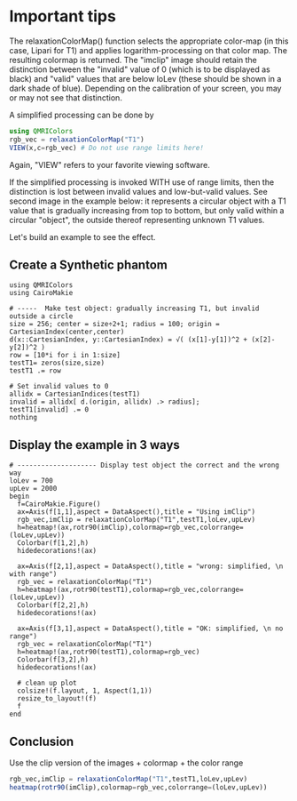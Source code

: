 # Important tips

The relaxationColorMap() function selects the appropriate color-map (in this case, Lipari for T1) and applies logarithm-processing on that color map. The resulting colormap is returned.
The "imclip" image should retain the distinction between the "invalid" value of 0 (which is to be displayed as black) and "valid" values that are below loLev (these should be shown in a dark shade of blue). Depending on the calibration of your screen, you may or may not see that distinction.

A simplified processing can be done by

```julia
using QMRIColors
rgb_vec = relaxationColorMap("T1")
VIEW(x,c=rgb_vec) # Do not use range limits here! 
```
Again, "VIEW" refers to your favorite viewing software.

If the simplified processing is invoked WITH use of range limits, then the 
distinction is lost between invalid values and low-but-valid values. See second image in the 
example below: it represents a circular object with a T1 value that is gradually increasing
from top to bottom, but only valid within a circular "object", the outside thereof representing 
unknown T1 values.

Let's build an example to see the effect.

## Create a Synthetic phantom

```@example clip
using QMRIColors
using CairoMakie

# -----  Make test object: gradually increasing T1, but invalid outside a circle
size = 256; center = size÷2+1; radius = 100; origin = CartesianIndex(center,center)
d(x::CartesianIndex, y::CartesianIndex) = √( (x[1]-y[1])^2 + (x[2]-y[2])^2 )
row = [10*i for i in 1:size]
testT1= zeros(size,size)
testT1 .= row

# Set invalid values to 0
allidx = CartesianIndices(testT1)
invalid = allidx[ d.(origin, allidx) .> radius];
testT1[invalid] .= 0
nothing
```
## Display the example in 3 ways
  
```@example clip
# -------------------- Display test object the correct and the wrong way
loLev = 700
upLev = 2000
begin
  f=CairoMakie.Figure()
  ax=Axis(f[1,1],aspect = DataAspect(),title = "Using imClip")
  rgb_vec,imClip = relaxationColorMap("T1",testT1,loLev,upLev)
  h=heatmap!(ax,rotr90(imClip),colormap=rgb_vec,colorrange=(loLev,upLev))
  Colorbar(f[1,2],h)
  hidedecorations!(ax)

  ax=Axis(f[2,1],aspect = DataAspect(),title = "wrong: simplified, \n with range")
  rgb_vec = relaxationColorMap("T1")
  h=heatmap!(ax,rotr90(testT1),colormap=rgb_vec,colorrange=(loLev,upLev))
  Colorbar(f[2,2],h)
  hidedecorations!(ax)

  ax=Axis(f[3,1],aspect = DataAspect(),title = "OK: simplified, \n no range")
  rgb_vec = relaxationColorMap("T1")
  h=heatmap!(ax,rotr90(testT1),colormap=rgb_vec)
  Colorbar(f[3,2],h)
  hidedecorations!(ax)

  # clean up plot
  colsize!(f.layout, 1, Aspect(1,1))
  resize_to_layout!(f)
  f
end
```

## Conclusion


Use the clip version of the images + colormap + the color range

```julia
rgb_vec,imClip = relaxationColorMap("T1",testT1,loLev,upLev)
heatmap(rotr90(imClip),colormap=rgb_vec,colorrange=(loLev,upLev))
```